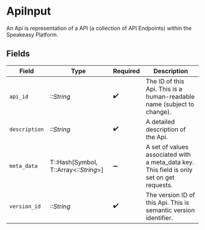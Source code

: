 # ApiInput

An Api is representation of a API (a collection of API Endpoints) within the Speakeasy Platform.


## Fields

| Field                                                                                    | Type                                                                                     | Required                                                                                 | Description                                                                              |
| ---------------------------------------------------------------------------------------- | ---------------------------------------------------------------------------------------- | ---------------------------------------------------------------------------------------- | ---------------------------------------------------------------------------------------- |
| `api_id`                                                                                 | *::String*                                                                               | :heavy_check_mark:                                                                       | The ID of this Api. This is a human-readable name (subject to change).                   |
| `description`                                                                            | *::String*                                                                               | :heavy_check_mark:                                                                       | A detailed description of the Api.                                                       |
| `meta_data`                                                                              | T::Hash[Symbol, T::Array<*::String*>]                                                    | :heavy_minus_sign:                                                                       | A set of values associated with a meta_data key. This field is only set on get requests. |
| `version_id`                                                                             | *::String*                                                                               | :heavy_check_mark:                                                                       | The version ID of this Api. This is semantic version identifier.                         |